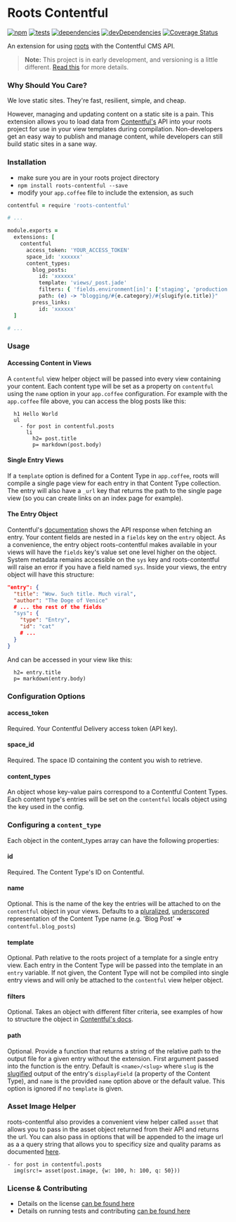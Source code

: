 # Roots Contentful

[![npm](http://img.shields.io/npm/v/roots-contentful.svg?style=flat)](https://badge.fury.io/js/roots-contentful) [![tests](http://img.shields.io/travis/carrot/roots-contentful/master.svg?style=flat)](https://travis-ci.org/carrot/roots-contentful) [![dependencies](http://img.shields.io/gemnasium/carrot/roots-contentful.svg?style=flat)](https://gemnasium.com/carrot/roots-contentful)
[![devDependencies](https://img.shields.io/david/dev/carrot/roots-contentful.svg)](https://gemnasium.com/carrot/roots-contentful)
[![Coverage Status](https://img.shields.io/coveralls/carrot/roots-contentful.svg)](https://coveralls.io/r/carrot/roots-contentful?branch=master)

An extension for using [roots](https://github.com/jenius/roots) with the Contentful CMS API.

> **Note:** This project is in early development, and versioning is a little different. [Read this](http://markup.im/#q4_cRZ1Q) for more details.

### Why Should You Care?

We love static sites. They're fast, resilient, simple, and cheap.

However, managing and updating content on a static site is a pain. This extension allows you to load data from [Contentful's](https://www.contentful.com/) API into your roots project for use in your view templates during compilation. Non-developers get an easy way to publish and manage content, while developers can still build static sites in a sane way.

### Installation

- make sure you are in your roots project directory
- `npm install roots-contentful --save`
- modify your `app.coffee` file to include the extension, as such

```coffee
contentful = require 'roots-contentful'

# ...

module.exports =
  extensions: [
    contentful
      access_token: 'YOUR_ACCESS_TOKEN'
      space_id: 'xxxxxx'
      content_types:
        blog_posts:
          id: 'xxxxxx'
          template: 'views/_post.jade'
          filters: { 'fields.environment[in]': ['staging', 'production'] }
          path: (e) -> "blogging/#{e.category}/#{slugify(e.title)}"
        press_links:
          id: 'xxxxxx'
  ]

# ...
```

### Usage

#### Accessing Content in Views

A `contentful` view helper object will be passed into every view containing your content. Each content type will be set as a property on `contentful` using the `name` option in your `app.coffee` configuration. For example with the `app.coffee` file above, you can access the blog posts like this:

```jade
  h1 Hello World
  ul
    - for post in contentful.posts
      li
        h2= post.title
        p= markdown(post.body)
```

#### Single Entry Views

If a `template` option is defined for a Content Type in `app.coffee`, roots will compile a single page view for each entry in that Content Type collection. The entry will also have a `_url` key that returns the path to the single page view (so you can create links on an index page for example).

#### The Entry Object

Contentful's [documentation](https://www.contentful.com/developers/documentation/content-delivery-api/#getting-entry) shows the API response when fetching an entry. Your content fields are nested in a `fields` key on the `entry` object. As a convenience, the entry object roots-contentful makes available in your views will have the `fields` key's value set one level higher on the object. System metadata remains accessible on the `sys` key and roots-contentful will raise an error if you have a field named `sys`. Inside your views, the entry object  will have this structure:

```json
"entry": {
  "title": "Wow. Such title. Much viral",
  "author": "The Doge of Venice"
  # ... the rest of the fields
  "sys": {
    "type": "Entry",
    "id": "cat"
    # ...
  }
}
```
And can be accessed in your view like this:

```jade
  h2= entry.title
  p= markdown(entry.body)
```

### Configuration Options

#### access_token

Required. Your Contentful Delivery access token (API key).

#### space_id

Required. The space ID containing the content you wish to retrieve.

#### content_types

An object whose key-value pairs correspond to a Contentful Content Types. Each
content type's entries will be set on the `contentful` locals object using
the key used in the config.

### Configuring a `content_type`  
Each object in the content_types array can have the following properties:

#### id

Required. The Content Type's ID on Contentful.

#### name

Optional. This is the name of the key the entries will be attached to on the `contentful` object in your views. Defaults to a [pluralized](https://github.com/blakeembrey/pluralize), [underscored](http://stringjs.com/#methods/underscore) representation of the Content Type name (e.g. 'Blog Post' => `contentful.blog_posts`)

#### template

Optional. Path relative to the roots project of a template for a single entry view. Each entry in the Content Type will be passed into the template in an `entry` variable. If not given, the Content Type will not be compiled into single entry views and will only be attached to the `contentful` view helper object.

#### filters

Optional. Takes an object with different filter criteria, see examples of how to structure the object in [Contentful's docs](https://www.contentful.com/developers/documentation/content-delivery-api/javascript/#search-filter).

#### path

Optional. Provide a function that returns a string of the relative path to the output file for a given entry without the extension. First argument passed into the function is the entry. Default is `<name>/<slug>` where `slug` is the [slugified](http://stringjs.com/#methods/slugify) output of the entry's `displayField` (a property of the Content Type), and `name` is the provided `name` option above or the default value. This option is ignored if no `template` is given.


### Asset Image Helper

roots-contentful also provides a convenient view helper called `asset` that allows you to pass in the asset object returned from their API and returns the url. You can also pass in options that will be appended to the image url as a a query string that allows you to specificy size and quality params as documented [here](https://www.contentful.com/developers/documentation/content-delivery-api/javascript/#image-asset-resizing).

```jade
- for post in contentful.posts
  img(src!= asset(post.image, {w: 100, h: 100, q: 50}))
```

### License & Contributing

- Details on the license [can be found here](license.md)
- Details on running tests and contributing [can be found here](contributing.md)
